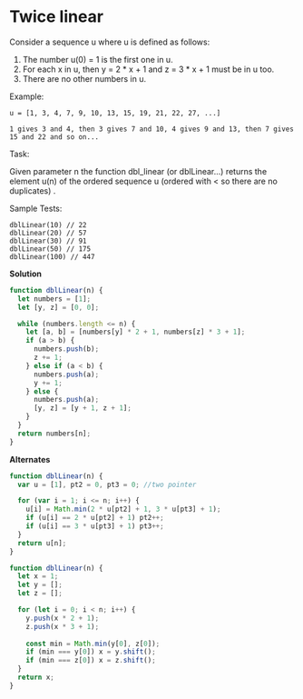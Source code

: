 # Twice linear

Consider a sequence u where u is defined as follows:

1. The number u(0) = 1 is the first one in u.
2. For each x in u, then y = 2 * x + 1 and z = 3 * x + 1 must be in u too.
3. There are no other numbers in u.

Example:

    u = [1, 3, 4, 7, 9, 10, 13, 15, 19, 21, 22, 27, ...]

    1 gives 3 and 4, then 3 gives 7 and 10, 4 gives 9 and 13, then 7 gives 15 and 22 and so on...

Task:

Given parameter n the function dbl_linear (or dblLinear...) returns the element u(n) of the ordered sequence u (ordered with < so there are no duplicates) .

Sample Tests:

    dblLinear(10) // 22
    dblLinear(20) // 57
    dblLinear(30) // 91
    dblLinear(50) // 175
    dblLinear(100) // 447

**Solution**

```js
function dblLinear(n) {
  let numbers = [1];
  let [y, z] = [0, 0];

  while (numbers.length <= n) {
    let [a, b] = [numbers[y] * 2 + 1, numbers[z] * 3 + 1];
    if (a > b) {
      numbers.push(b);
      z += 1;
    } else if (a < b) {
      numbers.push(a);
      y += 1;
    } else {
      numbers.push(a);
      [y, z] = [y + 1, z + 1];
    }
  }
  return numbers[n];
}
```

**Alternates**

```js
function dblLinear(n) {
  var u = [1], pt2 = 0, pt3 = 0; //two pointer

  for (var i = 1; i <= n; i++) {
    u[i] = Math.min(2 * u[pt2] + 1, 3 * u[pt3] + 1);
    if (u[i] == 2 * u[pt2] + 1) pt2++;
    if (u[i] == 3 * u[pt3] + 1) pt3++;
  }
  return u[n];
}
```

```js
function dblLinear(n) {
  let x = 1;
  let y = [];
  let z = [];

  for (let i = 0; i < n; i++) {
    y.push(x * 2 + 1);
    z.push(x * 3 + 1);
    
    const min = Math.min(y[0], z[0]);
    if (min === y[0]) x = y.shift();
    if (min === z[0]) x = z.shift();
  }
  return x;
}
```